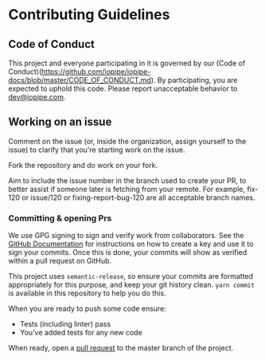 # Contributing Guidelines

## Code of Conduct

This project and everyone participating in it is governed by our (Code of Conduct)(https://github.com/iopipe/iopipe-docs/blob/master/CODE_OF_CONDUCT.md). By participating, you are expected to uphold this code. Please report unacceptable behavior to dev@iopipe.com.

## Working on an issue

Comment on the issue (or, inside the organization, assign yourself to the issue) to clarify that you're starting work on the issue.

Fork the repository and do work on your fork.

Aim to include the issue number in the branch used to create your PR, to better assist if someone later is fetching from your remote. For example, fix-120 or issue/120 or fixing-report-bug-120 are all acceptable branch names.

### Committing & opening Prs

We use GPG signing to sign and verify work from collaborators. See the [GitHub Documentation](https://help.github.com/articles/signing-commits-with-gpg/) for instructions on how to create a key and use it to sign your commits. Once this is done, your commits will show as verified within a pull request on GitHub.

This project uses `semantic-release`, so ensure your commits are formatted appropriately for this purpose, and keep your git history clean. `yarn commit` is available in this repository to help you do this.

When you are ready to push some code ensure:

- Tests (including linter) pass
- You've added tests for any new code

When ready, open a [pull request](https://github.com/iopipe/iopipe-js-core/pulls) to the master branch of the project.
